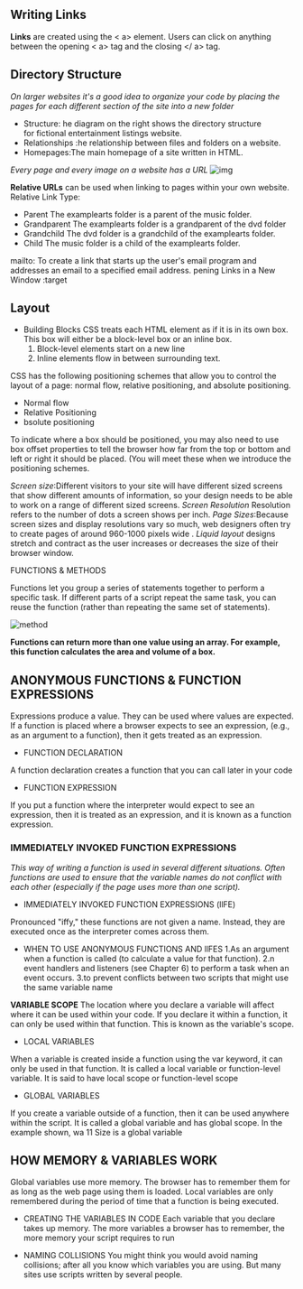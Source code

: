 ## Writing Links
**Links** are created using the < a> element. Users can click on anything between the opening < a> tag and the closing </ a> tag. 

## Directory Structure
*On larger websites it's a good idea to organize your code by placing the pages for each different section of the site into a new folder*
- Structure: he diagram on the right shows the directory structure  
for fictional entertainment listings website.
- Relationships :he relationship between files and folders on a website.
- Homepages:The main homepage of a site written in HTML.


*Every page and every image on a website has a URL*
![img](https://moz-static.s3.amazonaws.com/learn/seo/Domains-page/_large/domain-description-image.png?mtime=20170320080539)

**Relative URLs** can be used when linking to pages within your own 
website.
Relative Link Type:
 - Parent
The examplearts folder is a parent of the music folder.
- Grandparent
The examplearts folder is a grandparent of the dvd folder
- Grandchild
The dvd folder is a grandchild of the examplearts folder.
- Child
The music folder is a child of the examplearts folder.


mailto:
To create a link that starts up the user's email program and 
addresses an email to a specified email address.
pening Links in a New Window :target

## Layout
- Building Blocks
CSS treats each HTML element as if it is in its own box. This box will either be a block-level box or an inline box.
   1. Block-level elements start on a new line
   2. Inline elements flow in between surrounding text.


CSS has the following positioning schemes that allow you to control 
the layout of a page: normal flow, relative positioning, and absolute 
positioning. 
- Normal flow
- Relative Positioning
- bsolute positioning


To indicate where a box should be positioned, you may also need to use 
box offset properties to tell the browser how far from the top or bottom and left or right it should be placed. (You will meet these 
when we introduce the positioning schemes.

*Screen size*:Different visitors to your site will have different sized screens that show different amounts of information, so your design needs to be able to work on a range of different sized screens.
*Screen Resolution* Resolution refers to the number of dots a screen shows per inch.
*Page Sizes*:Because screen sizes and display resolutions vary so much, web designers often try to create pages of around 960-1000 pixels wide .
*Liquid layout* designs stretch and contract as the user increases 
or decreases the size of their browser window.

FUNCTIONS &  METHODS

 Functions let you group a series of statements together to perform a 
specific task. If different parts of a script repeat the same task, you can 
reuse the function (rather than repeating the same set of statements).

![method](https://s3.ap-south-1.amazonaws.com/s3.studytonight.com/tutorials/uploads/pictures/1587882057-1.png)


**Functions can return more than one value using an array. For example, this function calculates the area and volume of a box.**

## ANONYMOUS FUNCTIONS & FUNCTION EXPRESSIONS

Expressions produce a value. They can be used where values are expected. 
If a function is placed where a browser expects to see an expression, 
(e.g., as an argument to a function), then it gets treated as an expression.

- FUNCTION DECLARATION

A function declaration creates a function that you 
can call later in your code
 
- FUNCTION EXPRESSION

If you put a function where the interpreter would 
expect to see an expression, then it is treated as an 
expression, and it is known as a function expression. 

### IMMEDIATELY INVOKED FUNCTION EXPRESSIONS

*This way of writing a function is used in several different situations. 
Often functions are used to ensure that the variable names do not conflict 
with each other (especially if the page uses more than one script).*

- IMMEDIATELY INVOKED FUNCTION EXPRESSIONS (llFE)

Pronounced "iffy," these functions are not given 
a name. Instead, they are executed once as the 
interpreter comes across them. 

- WHEN TO USE ANONYMOUS FUNCTIONS AND llFES 
1.As an argument when a function is called (to calculate a value for that function). 
2.n event handlers and listeners (see Chapter 6) to perform a task when an event occurs. 
3.to prevent conflicts between two scripts that might use the same variable name

**VARIABLE SCOPE**
The location where you declare a variable will affect where it can be used 
within your code. If you declare it within a function, it can only be used 
within that function. This is known as the variable's scope. 

- LOCAL VARIABLES

When a variable is created inside a function using the 
var keyword, it can only be used in that function. 
It is called a local variable or function-level variable. 
It is said to have local scope or function-level scope

- GLOBAL VARIABLES

If you create a variable outside of a function, then it 
can be used anywhere within the script. It is called a 
global variable and has global scope. In the example 
shown, wa 11 Size is a global variable

## HOW MEMORY & VARIABLES WORK 

Global variables use more memory. The browser has to remember them 
for as long as the web page using them is loaded. Local variables are only 
remembered during the period of time that a function is being executed.

- CREATING THE VARIABLES IN CODE
Each variable that you declare takes up memory. 
The more variables a browser has to remember, 
the more memory your script requires to run

- NAMING COLLISIONS
You might think you would avoid naming collisions; 
after all you know which variables you are using. 
But many sites use scripts written by several people.